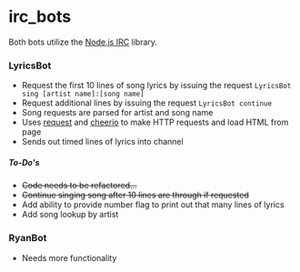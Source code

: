 irc_bots
========

Both bots utilize the [Node.js IRC](https://github.com/martynsmith/node-irc) library.

### LyricsBot
+ Request the first 10 lines of song lyrics by issuing the request `LyricsBot sing [artist name]:[song name]`
+ Request additional lines by issuing the request `LyricsBot continue`
+ Song requests are parsed for artist and song name
+ Uses [request](https://github.com/mikeal/request) and [cheerio](https://github.com/MatthewMueller/cheerio) to make HTTP requests and load HTML from page
+ Sends out timed lines of lyrics into channel

##### To-Do's
+ ~~Code needs to be refactored...~~
+ ~~Continue singing song after 10 lines are through if requested~~
+ Add ability to provide number flag to print out that many lines of lyrics
+ Add song lookup by artist

### RyanBot
+ Needs more functionality
